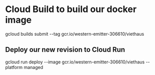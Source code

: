 # Cloud Build to build our docker image
gcloud builds submit --tag gcr.io/western-emitter-306610/viethaus
## Deploy our new revision to Cloud Run
gcloud run deploy --image gcr.io/western-emitter-306610/viethaus --platform managed